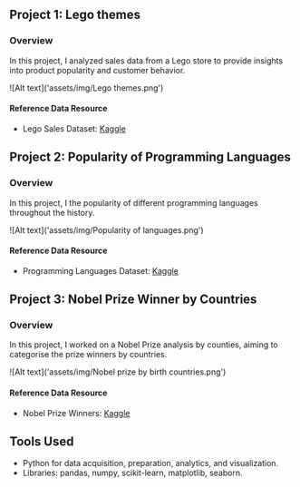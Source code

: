 ## Project 1: Lego themes

### Overview
In this project, I analyzed sales data from a Lego store to provide insights into product popularity and customer behavior.

![Alt text]('assets/img/Lego themes.png')

#### Reference Data Resource
- Lego Sales Dataset: [Kaggle](link_to_dataset)

## Project 2: Popularity of Programming Languages

### Overview
In this project, I the popularity of different programming languages throughout the history.

![Alt text]('assets/img/Popularity of languages.png')

#### Reference Data Resource
- Programming Languages Dataset: [Kaggle](link_to_dataset)

## Project 3: Nobel Prize Winner by Countries

### Overview
In this project, I worked on a Nobel Prize analysis by counties, aiming to categorise the prize winners by countries.

![Alt text]('assets/img/Nobel prize by birth countries.png')

#### Reference Data Resource
- Nobel Prize Winners: [Kaggle](link_to_dataset)

## Tools Used
- Python for data acquisition, preparation, analytics, and visualization.
- Libraries: pandas, numpy, scikit-learn, matplotlib, seaborn.
